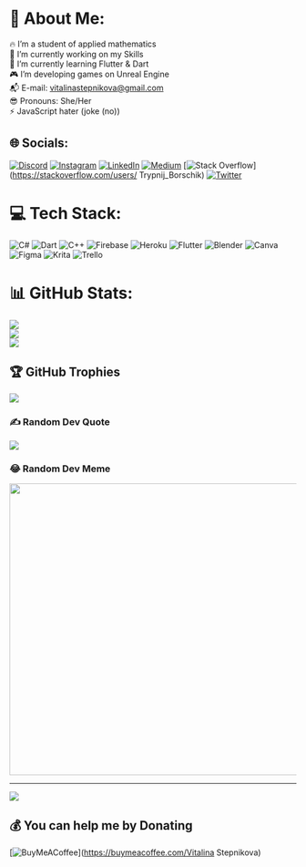 # 💫 About Me:
🔥 I’m a student of applied mathematics<br>📝 I’m currently working on my Skills<br>🦋 I’m currently learning Flutter & Dart<br>🎮 I’m developing games on Unreal Engine<br>📬 E-mail: vitalinastepnikova@gmail.com<br>😎 Pronouns: She/Her<br>⚡ JavaScript hater (joke (no))


## 🌐 Socials:
[![Discord](https://img.shields.io/badge/Discord-%237289DA.svg?logo=discord&logoColor=white)](discordapp.com/users/534351519852658700) [![Instagram](https://img.shields.io/badge/Instagram-%23E4405F.svg?logo=Instagram&logoColor=white)](https://instagram.com/fuschsisst) [![LinkedIn](https://img.shields.io/badge/LinkedIn-%230077B5.svg?logo=linkedin&logoColor=white)](https://linkedin.com/in/vitalina-stepnikova) [![Medium](https://img.shields.io/badge/Medium-12100E?logo=medium&logoColor=white)](https://medium.com/@vitalina-stepnikova) [![Stack Overflow](https://img.shields.io/badge/-Stackoverflow-FE7A16?logo=stack-overflow&logoColor=white)](https://stackoverflow.com/users/ Trypnij_Borschik) [![Twitter](https://img.shields.io/badge/Twitter-%231DA1F2.svg?logo=Twitter&logoColor=white)](https://twitter.com/_borschik) 

# 💻 Tech Stack:
![C#](https://img.shields.io/badge/c%23-%23239120.svg?style=for-the-badge&logo=c-sharp&logoColor=white) ![Dart](https://img.shields.io/badge/dart-%230175C2.svg?style=for-the-badge&logo=dart&logoColor=white) ![C++](https://img.shields.io/badge/c++-%2300599C.svg?style=for-the-badge&logo=c%2B%2B&logoColor=white) ![Firebase](https://img.shields.io/badge/firebase-%23039BE5.svg?style=for-the-badge&logo=firebase) ![Heroku](https://img.shields.io/badge/heroku-%23430098.svg?style=for-the-badge&logo=heroku&logoColor=white) ![Flutter](https://img.shields.io/badge/Flutter-%2302569B.svg?style=for-the-badge&logo=Flutter&logoColor=white) ![Blender](https://img.shields.io/badge/blender-%23F5792A.svg?style=for-the-badge&logo=blender&logoColor=white) ![Canva](https://img.shields.io/badge/Canva-%2300C4CC.svg?style=for-the-badge&logo=Canva&logoColor=white) 	![Figma](https://img.shields.io/badge/figma-%23F24E1E.svg?style=for-the-badge&logo=figma&logoColor=white) ![Krita](https://img.shields.io/badge/Krita-203759?style=for-the-badge&logo=krita&logoColor=EEF37B) ![Trello](https://img.shields.io/badge/Trello-%23026AA7.svg?style=for-the-badge&logo=Trello&logoColor=white)
# 📊 GitHub Stats:
![](https://github-readme-stats.vercel.app/api?username=Borschik0&theme=tokyonight&hide_border=true&include_all_commits=false&count_private=true)<br/>
![](https://github-readme-streak-stats.herokuapp.com/?user=Borschik0&theme=tokyonight&hide_border=true)<br/>
![](https://github-readme-stats.vercel.app/api/top-langs/?username=Borschik0&theme=tokyonight&hide_border=true&include_all_commits=false&count_private=true&layout=compact)

## 🏆 GitHub Trophies
![](https://github-profile-trophy.vercel.app/?username=Borschik0&theme=tokyonight&no-frame=true&no-bg=false&margin-w=4)

### ✍️ Random Dev Quote
![](https://quotes-github-readme.vercel.app/api?type=horizontal&theme=tokyonight)

### 😂 Random Dev Meme
<img src="https://random-memer.herokuapp.com/" width="512px"/>

---
[![](https://visitcount.itsvg.in/api?id=Borschik0&icon=5&color=10)](https://visitcount.itsvg.in)

  ## 💰 You can help me by Donating
  [![BuyMeACoffee](https://img.shields.io/badge/Buy%20Me%20a%20Coffee-ffdd00?style=for-the-badge&logo=buy-me-a-coffee&logoColor=black)](https://buymeacoffee.com/Vitalina Stepnikova) 

  <!-- Proudly created with GPRM ( https://gprm.itsvg.in ) -->
  
